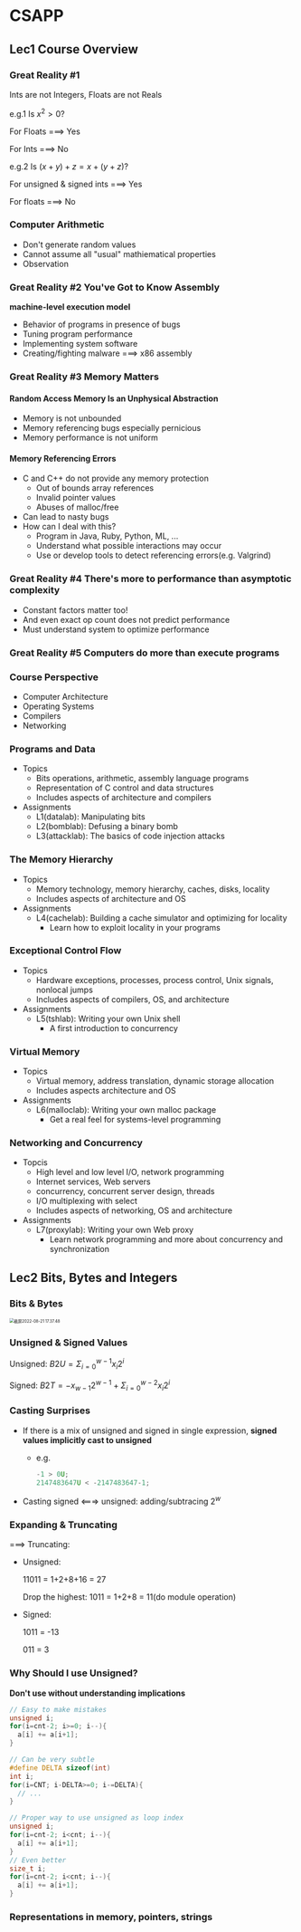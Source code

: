 # CSAPP

## Lec1 Course Overview

### Great Reality #1

Ints are not Integers, Floats are not Reals

e.g.1  Is $x^2\gt0$?

For Floats ===> Yes

For Ints ===> No

e.g.2 Is $(x+y)+z = x+(y+z)$?

For unsigned & signed ints ===> Yes

For floats ===> No

### Computer Arithmetic

- Don't generate random values
- Cannot assume all "usual" mathiematical properties
- Observation

### Great Reality #2 You've Got to Know Assembly

**machine-level execution model**

- Behavior of programs in presence of bugs
- Tuning program performance
- Implementing system software
- Creating/fighting malware ===> x86 assembly

### Great Reality #3 Memory Matters

#### Random Access Memory Is an Unphysical Abstraction

- Memory is not unbounded
- Memory referencing bugs especially pernicious
- Memory performance is not uniform

#### Memory Referencing Errors

- C and C++ do not provide any memory protection
  - Out of bounds array references
  - Invalid pointer values
  - Abuses of malloc/free
- Can lead to nasty bugs
- How can I deal with this?
  - Program in Java, Ruby, Python, ML, ...
  - Understand what possible interactions may occur
  - Use or develop tools to detect referencing errors(e.g. Valgrind)

### Great Reality #4 There's more to performance than asymptotic complexity

- Constant factors matter too!
- And even exact op count does not predict performance
- Must understand system to optimize performance

### Great Reality #5 Computers do more than execute programs



### Course Perspective

- Computer Architecture
- Operating Systems
- Compilers
- Networking



### Programs and Data

- Topics 
  - Bits operations, arithmetic, assembly language programs
  - Representation of C control and data structures
  - Includes aspects of architecture and compilers
- Assignments 
  - L1(datalab): Manipulating bits
  - L2(bomblab): Defusing a binary bomb
  - L3(attacklab): The basics of code injection attacks

### The Memory Hierarchy

- Topics
  - Memory technology, memory hierarchy, caches, disks, locality
  - Includes aspects of architecture and OS
- Assignments
  - L4(cachelab): Building a cache simulator and optimizing for locality
    - Learn how to exploit locality in your programs

### Exceptional Control Flow

- Topics
  - Hardware exceptions, processes, process control, Unix signals, nonlocal jumps
  - Includes aspects of compilers, OS, and architecture
- Assignments
  - L5(tshlab): Writing your own Unix shell
    - A first introduction to concurrency



### Virtual Memory

- Topics
  - Virtual memory, address translation, dynamic storage allocation
  - Includes aspects architecture and OS
- Assignments
  - L6(malloclab): Writing your own malloc package
    - Get a real feel for systems-level programming



### Networking and Concurrency

- Topcis
  - High level and low level I/O, network programming
  - Internet services, Web servers
  - concurrency, concurrent server design, threads
  - I/O multiplexing with select
  - Includes aspects of networking, OS and architecture
- Assignments
  - L7(proxylab): Writing your own Web proxy
    - Learn network programming and more about concurrency and synchronization



## Lec2 Bits, Bytes and Integers

### Bits & Bytes

<img src="https://xmtxpic.oss-cn-hangzhou.aliyuncs.com/img/%E6%88%AA%E5%B1%8F2022-08-21%2017.37.48.png" alt="截屏2022-08-21 17.37.48" style="zoom:50%;" />

### **Unsigned & Signed Values**

Unsigned: $B2U = \Sigma_{i=0}^{w-1}x_i2^i$

Signed: $B2T=-x_{w-1}2^{w-1}+\Sigma_{i=0}^{w-2}x_i2^i$

### Casting Surprises

- If there is a mix of unsigned and signed in single expression, **signed values implicitly cast to unsigned**

  - e.g.

    ```C
    -1 > 0U;
    2147483647U < -2147483647-1;
    ```

- Casting signed <===> unsigned: adding/subtracing $2^w$

### Expanding & Truncating

===> Truncating: 

- Unsigned:

  11011 = 1+2+8+16 = 27

  Drop the highest: 1011 = 1+2+8 = 11(do module operation)

- Signed:

  1011 = -13

  011 = 3 

### Why Should I use Unsigned?

**Don't use without understanding implications**

```C
// Easy to make mistakes
unsigned i;
for(i=cnt-2; i>=0; i--){
  a[i] += a[i+1];
}

// Can be very subtle
#define DELTA sizeof(int)
int i;
for(i=CNT; i-DELTA>=0; i-=DELTA){
  // ...
}

// Proper way to use unsigned as loop index
unsigned i;
for(i=cnt-2; i<cnt; i--){
  a[i] += a[i+1];
}
// Even better
size_t i;
for(i=cnt-2; i<cnt; i--){
  a[i] += a[i+1];
}
```

### Representations in memory, pointers, strings

